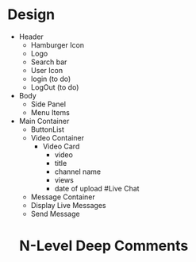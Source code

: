 # Design
- Header
  - Hamburger Icon
  - Logo
  - Search bar
  - User Icon
  - login (to do)
  - LogOut (to do)
- Body
  - Side Panel
  - Menu Items
- Main Container
  - ButtonList
  - Video Container 
    - Video Card
      - video
      - title
      - channel name
      - views
      - date of upload
  #Live Chat
   - Message Container
   - Display Live Messages
   - Send Message
  # N-Level Deep Comments

